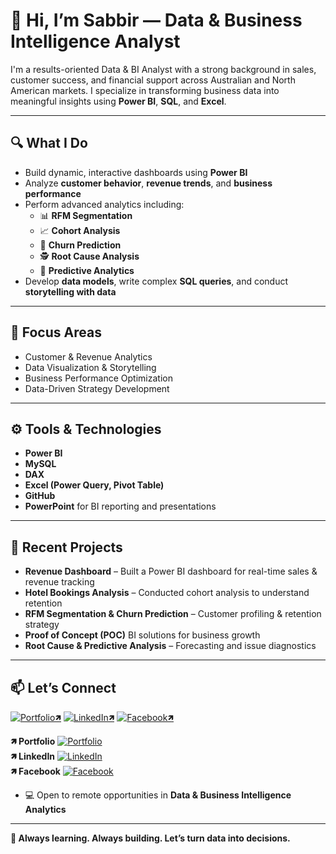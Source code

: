 # 👋 Hi, I’m Sabbir — Data & Business Intelligence Analyst

I'm a results-oriented Data & BI Analyst with a strong background in sales, customer success, and financial support across Australian and North American markets. I specialize in transforming business data into meaningful insights using **Power BI**, **SQL**, and **Excel**.

---

## 🔍 What I Do
- Build dynamic, interactive dashboards using **Power BI**
- Analyze **customer behavior**, **revenue trends**, and **business performance**
- Perform advanced analytics including:
  - 📊 **RFM Segmentation**
  - 📈 **Cohort Analysis**
  - 🔄 **Churn Prediction**
  - 🕵️ **Root Cause Analysis**
  - 📐 **Predictive Analytics**
- Develop **data models**, write complex **SQL queries**, and conduct **storytelling with data**

---

## 🎯 Focus Areas
- Customer & Revenue Analytics  
- Data Visualization & Storytelling  
- Business Performance Optimization  
- Data-Driven Strategy Development

---

## ⚙️ Tools & Technologies
- **Power BI**  
- **MySQL**  
- **DAX**  
- **Excel (Power Query, Pivot Table)**  
- **GitHub**  
- **PowerPoint** for BI reporting and presentations  

---

## 🚀 Recent Projects
- **Revenue Dashboard** – Built a Power BI dashboard for real-time sales & revenue tracking  
- **Hotel Bookings Analysis** – Conducted cohort analysis to understand retention  
- **RFM Segmentation & Churn Prediction** – Customer profiling & retention strategy  
- **Proof of Concept (POC)** BI solutions for business growth  
- **Root Cause & Predictive Analysis** – Forecasting and issue diagnostics

---

## 📫 Let’s Connect
[![Portfolio🡽](https://img.shields.io/badge/Portfolio-0077B5?style=for-the-badge&logo=portfolio&logoColor=white🡽)](https://sabbirjamil.wixstudio.com/portfolio)   [![LinkedIn🡽](https://img.shields.io/badge/LinkedIn-0077B5?style=for-the-badge&logo=linkedin&logoColor=white🡽)](https://www.linkedin.com/in/sabbirjamilsuchon)   [![Facebook🡽](https://img.shields.io/badge/Facebook-1877F2?style=for-the-badge&logo=facebook&logoColor=white🡽)](https://www.facebook.com/sabbirjamilsuchon)


**🡽 Portfolio** [![Portfolio](https://img.shields.io/badge/Portfolio-0077B5?style=for-the-badge&logo=portfolio&logoColor=white)](https://sabbirjamil.wixstudio.com/portfolio)  
**🡽 LinkedIn** [![LinkedIn](https://img.shields.io/badge/LinkedIn-0077B5?style=for-the-badge&logo=linkedin&logoColor=white)](https://www.linkedin.com/in/sabbirjamilsuchon)  
**🡽 Facebook** [![Facebook](https://img.shields.io/badge/Facebook-1877F2?style=for-the-badge&logo=facebook&logoColor=white)](https://www.facebook.com/sabbirjamilsuchon)
- 💻 Open to remote opportunities in **Data & Business Intelligence Analytics**

---

**📍 Always learning. Always building. Let’s turn data into decisions.**
